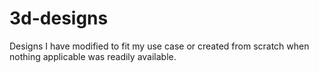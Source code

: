 # 3d-designs
Designs I have modified to fit my use case or created from scratch when nothing applicable was readily available.
